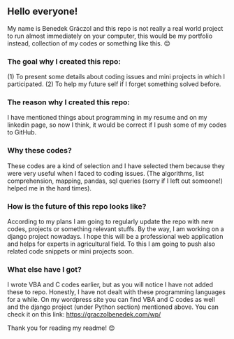 ## Hello everyone!
My name is Benedek Gráczol and this repo is not really a real world project to run almost immediately on your computer, this would be my portfolio instead, collection of my codes or something like this. 😊

### The goal why I created this repo:
(1) To present some details about coding issues and mini projects in which I participated.
(2) To help my future self if I forget something solved before.
  
### The reason why I created this repo:
I have mentioned things about programming in my resume and on my linkedin page, so now I think, it would be correct if I push some of my codes to GitHub.

### Why these codes?
These codes are a kind of selection and I have selected them because they were very useful when I faced to coding issues. 
(The algorithms, list comprehension, mapping, pandas, sql queries (sorry if I left out someone!) helped me in the hard times).

### How is the future of this repo looks like?
According to my plans I am going to regularly update the repo with new codes, projects or something relevant stuffs.
By the way, I am working on a django project nowadays. I hope this will be a professional web application and helps for experts in agricultural field. 
To this I am going to push also related code snippets or mini projects soon.

### What else have I got?
I wrote VBA and C codes earlier, but as you will notice I have not added these to repo. Honestly, I have not dealt with these programming languages for a while. On my wordpress site you can find VBA and C codes as well and the django project (under Python section) mentioned above. You can check it on this link: https://graczolbenedek.com/wp/ 
  
Thank you for reading my readme! 😊
